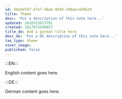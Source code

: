 ```yaml
---
id: 6bb6d7d7-d7e7-48a6-8649-340aac4d9b24
title: Theme
desc: 'Put a description of this note here...'
updated: 1618323613701
created: 1617975596857
title_de: Add a german title here
desc_de: 'Put a DE description of this note here...'
tao_type: theme
cover_image: 
published: false
---
```


:::EN:::

English content goes here.

:::DE:::

German content goes here.
